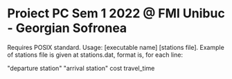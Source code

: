 # Proiect PC Sem 1 2022 @ FMI Unibuc - Georgian Sofronea
Requires POSIX standard. 
Usage: [executable name] [stations file]. 
Example of stations file is given at stations.dat, format is, for each line:

"departure station" "arrival station" cost travel_time
